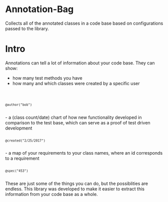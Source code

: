 # Annotation-Bag
Collects all of the annotated classes in a code base based on configurations passed to the library.

# Intro
Annotations can tell a lot of information about your code base. They can show:
- how many test methods you have</li>
- how many and which classes were created by a specific user</li>
<code>

    @author("bob")
    
</code>
- a (class count/date) chart of how new functionality developed in comparison to the test base, which can serve as a proof of test driven development</li>
<code>

    @created("2/25/2017")
    
</code>
- a map of your requirements to your class names, where an id corresponds to a requirement</li>
<code>

    @spec("453")
    
</code>
These are just some of the things you can do, but the possiblities are endless.
This library was developed to make it easier to extract this information from your code base as a whole.

